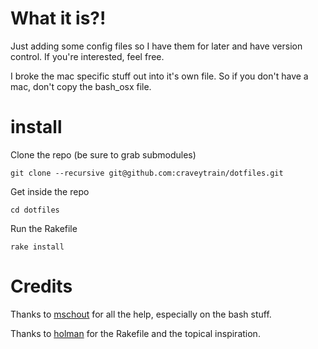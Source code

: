 # What it is?!
Just adding some config files so I have them for later and have version control. If you're interested, feel free.

I broke the mac specific stuff out into it's own file. So if you don't have a mac, don't copy the bash_osx file.

# install
Clone the repo (be sure to grab submodules)

    git clone --recursive git@github.com:craveytrain/dotfiles.git

Get inside the repo

    cd dotfiles

Run the Rakefile

    rake install

# Credits
Thanks to [mschout](https://github.com/mschout) for all the help, especially on the bash stuff.

Thanks to [holman](https://github.com/holman) for the Rakefile and the topical inspiration.
